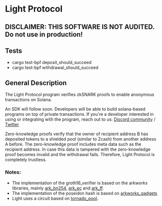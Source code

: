# Light Protocol

## DISCLAIMER: THIS SOFTWARE IS NOT AUDITED. Do not use in production!

## Tests
- cargo test-bpf deposit_should_succeed
- cargo test-bpf withdrawal_should_succeed

## General Description

The Light Protocol program verifies zkSNARK proofs to enable anonymous transactions on Solana. 

An SDK will follow soon. Developers will be able to build solana-based programs on top of private transactions.
If you're a developer interested in using or integrating with the program, reach out to us: [Discord community](https://discord.gg/WDAAaX6je2)  /  [Twitter](https://twitter.com/LightProtocol)



Zero-knowledge proofs verify that the owner of recipient address B has deposited tokens to a shielded pool (similar to Zcash) from another address A before.
The zero-knowledge proof includes meta data such as the recipient address. In case this data is tampered with the zero-knowledge proof becomes invalid and the withdrawal fails. Therefore, Light Protocol is completely trustless.

### Notes:
- The implementation of the groth16_verifier is based on the arkworks libraries, mainly [ark_bn254](https://docs.rs/ark-bn254/0.3.0/ark_bn254/), [ark_ec](https://docs.rs/ark-ec/0.3.0/ark_ec/) and [ark_ff](https://docs.rs/ark-ff/0.3.0/ark_ff/).
- The implementation of the poseidon hash is based on [arkworks_gadgets](https://docs.rs/arkworks-gadgets/0.3.14/arkworks_gadgets/poseidon/circom/index.html)
- Light uses a circuit based on [tornado_pool](https://github.com/tornadocash/tornado-pool/tree/onchain-tree/circuits).

